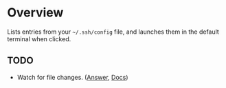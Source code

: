# Overview

Lists entries from your `~/.ssh/config` file, and launches them in the default terminal when clicked.

## TODO

- Watch for file changes. ([Answer](https://stackoverflow.com/a/19063834/9884099), [Docs](https://developer.gnome.org/gio/stable/GFile.html#g-file-monitor))